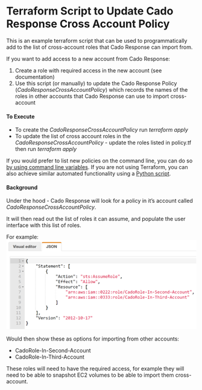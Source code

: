 
# Terraform Script to Update Cado Response Cross Account Policy #

This is an example terraform script that can be used to programmatically add to the list of cross-account roles that Cado Response can import from.

If you want to add access to a new account from Cado Response:

1. Create a role with required access in the new account (see documentation)
2. Use this script (or manually) to update the Cado Response Policy (*CadoResponseCrossAccountPolicy*) which records the names of the roles in other accounts that Cado Response can use to import cross-account

#### To Execute ####

* To create the *CadoResponseCrossAccountPolicy* run *terraform apply*
* To update the list of cross account roles in the *CadoResponseCrossAccountPolicy* - update the roles listed in policy.tf then run *terraform apply*

If you would prefer to list new policies on the command line, you can do so [by using command line variables](https://stackoverflow.com/questions/62087332/terraform-and-aws-modify-an-existing-policy). If you are not using Terraform, you can also achieve similar automated functionality using a [Python script](https://stackoverflow.com/questions/50935599/how-to-update-iam-policy-using-boto3-python).




#### Background ####
Under the hood - Cado Response will look for a policy in it’s account called *CadoResponseCrossAccountPolicy*.

It will then read out the list of roles it can assume, and populate the user interface with this list of roles.

For example:
![Screenshot](screenshots/image1.png "Screenshot")

Would then show these as options for importing from other accounts:

* CadoRole-In-Second-Account
* CadoRole-In-Third-Account

These roles will need to have the required access, for example they will need to be able to snapshot EC2 volumes to be able to import them cross-account.


